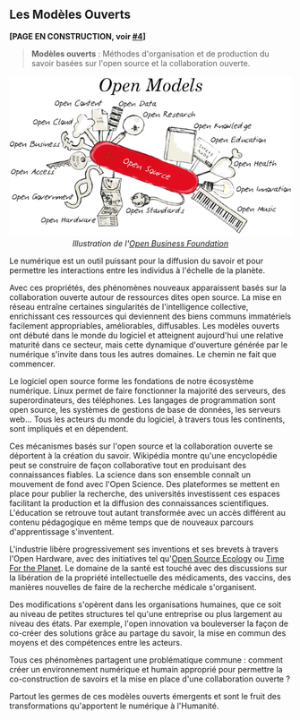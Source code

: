 ## Les Modèles Ouverts

**[PAGE EN CONSTRUCTION, voir [#4](https://github.com/AbcSxyZ/Open-Models/issues/4)]**

> **Modèles ouverts** : Méthodes d'organisation et de production du savoir basées sur l'open source et la collaboration ouverte.

<p align="center" width="100%">
    <img src="/images/modele_ouverts.png">
    <br>
    <i>Illustration de l'<a href="https://openbusiness.world/index.html">Open Business Foundation</a></i>
</p>

Le numérique est un outil puissant pour la diffusion du savoir et pour permettre les interactions entre les individus à l'échelle de la planète.

Avec ces propriétés, des phénomènes nouveaux apparaissent basés sur la collaboration ouverte autour de ressources dites open source. La mise en réseau entraîne certaines singularités de l'intelligence collective, enrichissant ces ressources qui deviennent des biens communs immatériels facilement appropriables, améliorables, diffusables. Les modèles ouverts ont débuté dans le monde du logiciel et atteignent aujourd'hui une relative maturité dans ce secteur, mais cette dynamique d'ouverture générée par le numérique s'invite dans tous les autres domaines. Le chemin ne fait que commencer.

Le logiciel open source forme les fondations de notre écosystème numérique. Linux permet de faire fonctionner la majorité des serveurs, des superordinateurs, des téléphones. Les langages de programmation sont open source, les systèmes de gestions de base de données, les serveurs web... Tous les acteurs du monde du logiciel, à travers tous les continents, sont impliqués et en dépendent.

Ces mécanismes basés sur l'open source et la collaboration ouverte se déportent à la création du savoir. Wikipédia montre qu'une encyclopédie peut se construire de façon collaborative tout en produisant des connaissances fiables. La science dans son ensemble connaît un mouvement de fond avec l'Open Science. Des plateformes se mettent en place pour publier la recherche, des universités investissent ces espaces facilitant la production et la diffusion des connaissances scientifiques. L'éducation se retrouve tout autant transformée avec un accès différent au contenu pédagogique en même temps que de nouveaux parcours d'apprentissage s'inventent.

L'industrie libère progressivement ses inventions et ses brevets à travers l'Open Hardware, avec des initiatives tel qu'[Open Source Ecology](https://www.opensourceecology.org/) ou [Time For the Planet](https://www.time-planet.com/fr). Le domaine de la santé est touché avec des discussions sur la libération de la propriété intellectuelle des médicaments, des vaccins, des manières nouvelles de faire de la recherche médicale s'organisent.

Des modifications s'opèrent dans les organisations humaines, que ce soit au niveau de petites structures tel qu'une entreprise ou plus largement au niveau des états. Par exemple, l'open innovation va bouleverser la façon de co-créer des solutions grâce au partage du savoir, la mise en commun des moyens et des compétences entre les acteurs.

Tous ces phénomènes partagent une problématique commune : comment créer un environnement numérique et humain approprié pour permettre la co-construction de savoirs et la mise en place d'une collaboration ouverte ?

Partout les germes de ces modèles ouverts émergents et sont le fruit des transformations qu'apportent le numérique à l'Humanité.
